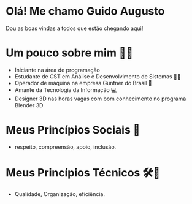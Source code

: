 # Olá! Me chamo Guido Augusto
Dou as boas vindas a todos que estão chegando aqui!
# Um pouco sobre mim 🙋‍♂️
- Iniciante na área de programação             
- Estudante de CST em Análise e Desenvolvimento de Sistemas 🧑‍🎓 
- Operador de máquina na empresa Guntner do Brasil 💼
- Amante da Tecnologia da Informação 💻 
- Designer 3D nas horas vagas com bom conhecimento no programa Blender 3D 

 # Meus Princípios Sociais 🌈

- respeito, compreensão, apoio, inclusão.

# Meus Princípios Técnicos 🛠️🔧

- Qualidade, Organização, eficiência.
